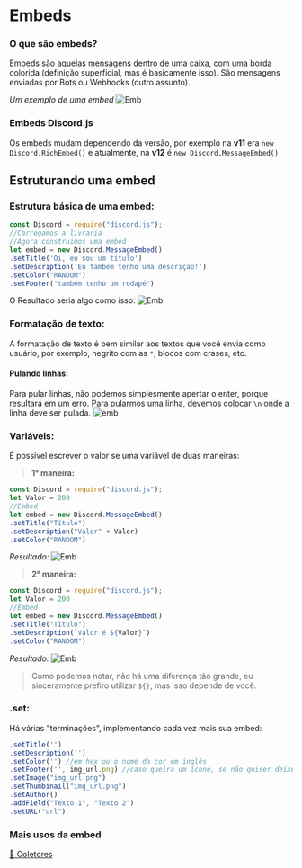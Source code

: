 # Embeds

### O que são embeds?
 Embeds são aquelas mensagens dentro de uma caixa, com uma borda colorida (definição superficial, mas é basicamente isso).
 São mensagens enviadas por Bots ou Webhooks (outro assunto).

*Um exemplo de uma embed*
![Emb](https://cdn.discordapp.com/attachments/554842584757829645/745747853317767248/Screenshot_20200819-175345.png)

### Embeds Discord.js
 Os embeds mudam dependendo da versão, por exemplo na **v11** era `new Discord.RichEmbed()` e atualmente, na **v12** é `new Discord.MessageEmbed()`

## Estruturando uma embed
 ### Estrutura básica de uma embed:
```javascript
const Discord = require("discord.js");
//Carregamos a livraria
//Agora construimos uma embed
let embed = new Discord.MessageEmbed()
.setTitle('Oi, eu sou um título')
.setDescription('Eu também tenho uma descrição!')
.setColor("RANDOM")
.setFooter("também tenho um rodapé")
```
 O Resultado seria algo como isso:
![Emb](https://cdn.discordapp.com/attachments/554842584757829645/745758333016997938/Screenshot_20200819-183525.png)

### Formatação de texto:
 A formatação de texto é bem similar aos textos que você envia como usuário, por exemplo, negrito com as `*`, blocos com crases, etc.
#### Pulando linhas:
 Para pular linhas, não podemos simplesmente apertar o enter, porque resultará em um erro. Para pularmos uma linha, devemos colocar `\n` onde a linha deve ser pulada.
![emb](https://cdn.discordapp.com/attachments/554842584757829645/745760532715536514/Screenshot_20200819-184410.png)

### Variáveis:
 É possível escrever o valor se uma variável de duas maneiras:
> **1° maneira:**
```javascript
const Discord = require("discord.js");
let Valor = 200
//Embed
let embed = new Discord.MessageEmbed()
.setTitle("Título")
.setDescription("Valor" + Valor)
.setColor("RANDOM")
```
*Resultado:*
![Emb](https://cdn.discordapp.com/attachments/554842584757829645/745761802884874320/Screenshot_20200819-184913.png)

> **2° maneira:**
```javascript
const Discord = require("discord.js");
let Valor = 200
//Embed
let embed = new Discord.MessageEmbed()
.setTitle("Título")
.setDescription(`Valor é ${Valor}`)
.setColor("RANDOM")
```
*Resultado:*
![Emb](https://cdn.discordapp.com/attachments/554842584757829645/745762659454025738/Screenshot_20200819-185237.png)

> Como podemos notar, não há uma diferença tão grande, eu sinceramente prefiro utilizar  `${}`, mas isso depende de você.

### .set:
 Há várias "terminações", implementando cada vez mais sua embed:
```javascript
.setTitle('')
.setDescription('')
.setColor('') //em hex ou o nome da cor em inglês
.setFooter('', img_url.png) //caso queira um ícone, se não quiser deixe apenas o texto sem a vírgula.
.setImage("img_url.png")
.setThumbinail("img_url.png")
.setAuthor()
.addField("Texto 1", "Texto 2")
.setURL("url")
```
### Mais usos da embed
[🔗 Coletores]()
